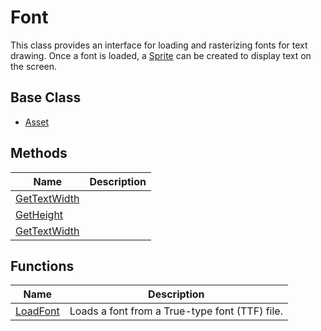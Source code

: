 # Font #
This class provides an interface for loading and rasterizing fonts for text drawing. Once a font is loaded, a [Sprite](API_Sprite.md) can be created to display text on the screen.

## Base Class ##
- [Asset](API_Asset.md)

## Methods ##
| Name | Description |
| ----- | ----- |
| [GetTextWidth]() |  |
| [GetHeight]() |  |
| [GetTextWidth]() |  |

## Functions ##
| Name | Description |
| ----- | ----- |
| [LoadFont](API_LoadFont.md) | Loads a font from a True-type font (TTF) file. |
